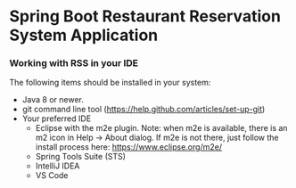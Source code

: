 # Spring Boot Restaurant Reservation System Application

### Working with RSS in your IDE
The following items should be installed in your system:

* Java 8 or newer.
* git command line tool (https://help.github.com/articles/set-up-git)
* Your preferred IDE
    * Eclipse with the m2e plugin. Note: when m2e is available, there is an m2 icon in Help -> About dialog. If m2e is not there, just follow the install process here: https://www.eclipse.org/m2e/
    * Spring Tools Suite (STS)
    * IntelliJ IDEA
    * VS Code